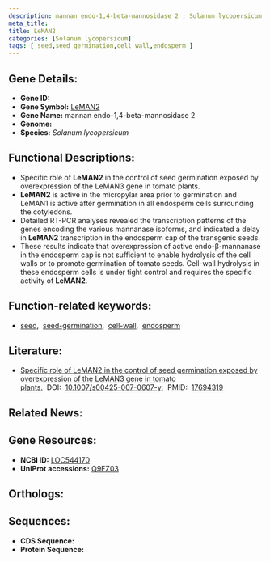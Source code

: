 ```yaml
---
description: mannan endo-1,4-beta-mannosidase 2 ; Solanum lycopersicum
meta_title:
title: LeMAN2
categories: [Solanum lycopersicum]
tags: [ seed,seed germination,cell wall,endosperm ]
---
```


## Gene Details:
- **Gene ID:** []()
- **Gene Symbol:** <u>LeMAN2</u>
- **Gene Name:** mannan endo-1,4-beta-mannosidase 2
- **Genome:** []()
- **Species:** *Solanum lycopersicum*

## Functional Descriptions:
   - Specific role of **LeMAN2** in the control of seed germination exposed by overexpression of the LeMAN3 gene in tomato plants.
   - **LeMAN2** is active in the micropylar area prior to germination and LeMAN1 is active after germination in all endosperm cells surrounding the cotyledons.
   - Detailed RT-PCR analyses revealed the transcription patterns of the genes encoding the various mannanase isoforms, and indicated a delay in **LeMAN2** transcription in the endosperm cap of the transgenic seeds.
   - These results indicate that overexpression of active endo-β-mannanase in the endosperm cap is not sufficient to enable hydrolysis of the cell walls or to promote germination of tomato seeds. Cell-wall hydrolysis in these endosperm cells is under tight control and requires the specific activity of **LeMAN2**.

## Function-related keywords:
   - [seed](/tags/seed/),&nbsp;&nbsp;[seed-germination](/tags/seed-germination/),&nbsp;&nbsp;[cell-wall](/tags/cell-wall/),&nbsp;&nbsp;[endosperm](/tags/endosperm/)

## Literature:
   - [Specific role of LeMAN2 in the control of seed germination exposed by overexpression of the LeMAN3 gene in tomato plants.](https://doi.org/10.1007/s00425-007-0607-y)&nbsp;&nbsp;DOI:&nbsp;&nbsp;[10.1007/s00425-007-0607-y](https://doi.org/10.1007/s00425-007-0607-y);&nbsp;&nbsp;PMID:&nbsp;&nbsp;[17694319](https://pubmed.ncbi.nlm.nih.gov/17694319/)

## Related News:

## Gene Resources:
- **NCBI ID:**  [LOC544170](https://www.ncbi.nlm.nih.gov/gene/?term=LOC544170)
- **UniProt accessions:**  [Q9FZ03](https://www.uniprot.org/uniprotkb/Q9FZ03/entry)

## Orthologs:

## Sequences:
- **CDS Sequence:**
- **Protein Sequence:**

